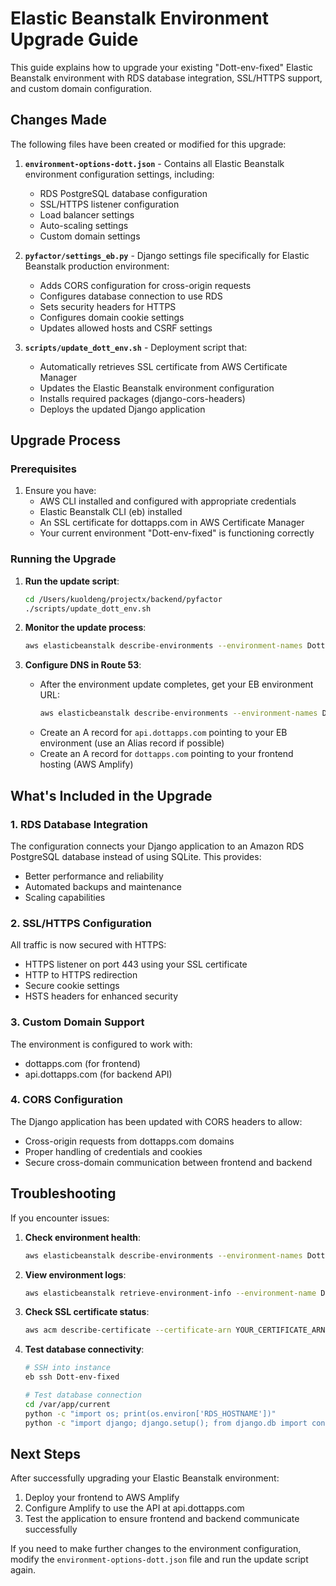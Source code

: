 # Elastic Beanstalk Environment Upgrade Guide

This guide explains how to upgrade your existing "Dott-env-fixed" Elastic Beanstalk environment with RDS database integration, SSL/HTTPS support, and custom domain configuration.

## Changes Made

The following files have been created or modified for this upgrade:

1. **`environment-options-dott.json`** - Contains all Elastic Beanstalk environment configuration settings, including:
   - RDS PostgreSQL database configuration
   - SSL/HTTPS listener configuration
   - Load balancer settings
   - Auto-scaling settings
   - Custom domain settings

2. **`pyfactor/settings_eb.py`** - Django settings file specifically for Elastic Beanstalk production environment:
   - Adds CORS configuration for cross-origin requests
   - Configures database connection to use RDS
   - Sets security headers for HTTPS
   - Configures domain cookie settings
   - Updates allowed hosts and CSRF settings

3. **`scripts/update_dott_env.sh`** - Deployment script that:
   - Automatically retrieves SSL certificate from AWS Certificate Manager
   - Updates the Elastic Beanstalk environment configuration
   - Installs required packages (django-cors-headers)
   - Deploys the updated Django application

## Upgrade Process

### Prerequisites

1. Ensure you have:
   - AWS CLI installed and configured with appropriate credentials
   - Elastic Beanstalk CLI (eb) installed
   - An SSL certificate for dottapps.com in AWS Certificate Manager
   - Your current environment "Dott-env-fixed" is functioning correctly

### Running the Upgrade

1. **Run the update script**:
   ```bash
   cd /Users/kuoldeng/projectx/backend/pyfactor
   ./scripts/update_dott_env.sh
   ```

2. **Monitor the update process**:
   ```bash
   aws elasticbeanstalk describe-environments --environment-names Dott-env-fixed --query "Environments[0].Status"
   ```

3. **Configure DNS in Route 53**:
   - After the environment update completes, get your EB environment URL:
     ```bash
     aws elasticbeanstalk describe-environments --environment-names Dott-env-fixed --query "Environments[0].CNAME" --output text
     ```
   - Create an A record for `api.dottapps.com` pointing to your EB environment (use an Alias record if possible)
   - Create an A record for `dottapps.com` pointing to your frontend hosting (AWS Amplify)

## What's Included in the Upgrade

### 1. RDS Database Integration

The configuration connects your Django application to an Amazon RDS PostgreSQL database instead of using SQLite. This provides:
- Better performance and reliability
- Automated backups and maintenance
- Scaling capabilities

### 2. SSL/HTTPS Configuration

All traffic is now secured with HTTPS:
- HTTPS listener on port 443 using your SSL certificate
- HTTP to HTTPS redirection
- Secure cookie settings
- HSTS headers for enhanced security

### 3. Custom Domain Support

The environment is configured to work with:
- dottapps.com (for frontend)
- api.dottapps.com (for backend API)

### 4. CORS Configuration

The Django application has been updated with CORS headers to allow:
- Cross-origin requests from dottapps.com domains
- Proper handling of credentials and cookies
- Secure cross-domain communication between frontend and backend

## Troubleshooting

If you encounter issues:

1. **Check environment health**:
   ```bash
   aws elasticbeanstalk describe-environments --environment-names Dott-env-fixed
   ```

2. **View environment logs**:
   ```bash
   aws elasticbeanstalk retrieve-environment-info --environment-name Dott-env-fixed --info-type tail
   ```

3. **Check SSL certificate status**:
   ```bash
   aws acm describe-certificate --certificate-arn YOUR_CERTIFICATE_ARN
   ```

4. **Test database connectivity**:
   ```bash
   # SSH into instance
   eb ssh Dott-env-fixed
   
   # Test database connection
   cd /var/app/current
   python -c "import os; print(os.environ['RDS_HOSTNAME'])"
   python -c "import django; django.setup(); from django.db import connection; connection.ensure_connection(); print('Connection successful')"
   ```

## Next Steps

After successfully upgrading your Elastic Beanstalk environment:

1. Deploy your frontend to AWS Amplify
2. Configure Amplify to use the API at api.dottapps.com
3. Test the application to ensure frontend and backend communicate successfully

If you need to make further changes to the environment configuration, modify the `environment-options-dott.json` file and run the update script again.
